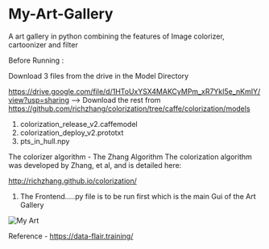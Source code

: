 # My-Art-Gallery
A art gallery in python combining the features of Image colorizer, cartoonizer and filter

Before Running :

Download 3 files from the drive in the Model Directory 

https://drive.google.com/file/d/1HToUxYSX4MAKCyMPm_xR7YkI5e_nKmIY/view?usp=sharing
--> Download the rest from https://github.com/richzhang/colorization/tree/caffe/colorization/models

1. colorization_release_v2.caffemodel
2. colorization_deploy_v2.prototxt
3. pts_in_hull.npy

The colorizer algorithm - 
The Zhang Algorithm
The colorization algorithm was developed by Zhang, et al, and is detailed here:

http://richzhang.github.io/colorization/


1. The Frontend.....py file is to be run first which is the main Gui of the Art Gallery

![My Art](https://user-images.githubusercontent.com/84491010/200649657-3ce1ceab-23fe-480e-a54d-7adf3818671d.jpg)


Reference - https://data-flair.training/
